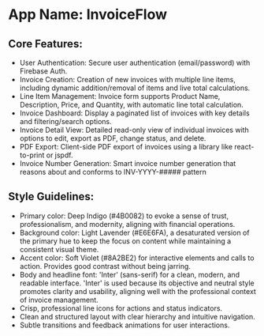 # **App Name**: InvoiceFlow

## Core Features:

- User Authentication: Secure user authentication (email/password) with Firebase Auth.
- Invoice Creation: Creation of new invoices with multiple line items, including dynamic addition/removal of items and live total calculations.
- Line Item Management: Invoice form supports Product Name, Description, Price, and Quantity, with automatic line total calculation.
- Invoice Dashboard: Display a paginated list of invoices with key details and filtering/search options.
- Invoice Detail View: Detailed read-only view of individual invoices with options to edit, export as PDF, change status, and delete.
- PDF Export: Client-side PDF export of invoices using a library like react-to-print or jspdf.
- Invoice Number Generation: Smart invoice number generation that reasons about and conforms to INV-YYYY-##### pattern

## Style Guidelines:

- Primary color: Deep Indigo (#4B0082) to evoke a sense of trust, professionalism, and modernity, aligning with financial operations.
- Background color: Light Lavender (#E6E6FA), a desaturated version of the primary hue to keep the focus on content while maintaining a consistent visual theme.
- Accent color: Soft Violet (#8A2BE2) for interactive elements and calls to action. Provides good contrast without being jarring.
- Body and headline font: 'Inter' (sans-serif) for a clean, modern, and readable interface. 'Inter' is used because its objective and neutral style promotes clarity and usability, aligning well with the professional context of invoice management.
- Crisp, professional line icons for actions and status indicators.
- Clean and structured layout with clear hierarchy and intuitive navigation.
- Subtle transitions and feedback animations for user interactions.